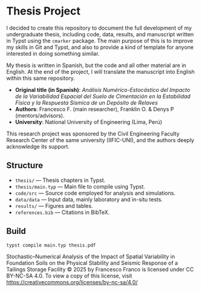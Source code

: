 # Thesis Project

I decided to create this repository to document the full development of my
undergraduate thesis, including code, data, results, and manuscript written in
Typst using the `cmarker` package. The main purpose of this is to improve my skills
in Git and Typst, and also to provide a kind of template for anyone interested in
doing something similar.

My thesis is written in Spanish, but the code and all other material are in English.
At the end of the project, I will translate the manuscript into English within this
same repository.

- **Original title (in Spanish)**: _Análisis Numérico-Estocástico del Impacto de la
  Variabilidad Espacial del Suelo de Cimentación en la Estabilidad Física y la
  Respuesta Sísmica de un Depósito de Relaves_
- **Authors**: Francesco F. (main researcher), Franklin O. & Denys P (mentors/advisors).
- **University**: National University of Engineering (Lima, Perú)

This research project was sponsored by the Civil Engineering Faculty Research Center
of the same university (IIFIC-UNI), and the authors deeply acknowledge its support.

## Structure

- `thesis/` — Thesis chapters in Typst.
- `thesis/main.typ` — Main file to compile using Typst.
- `code/src` — Source code employed for analysis and simulations.
- `data/data` — Input data, mainly laboratory and in-situ tests.
- `results/` — Figures and tables.
- `references.bib` — Citations in BibTeX.

## Build

```bash
typst compile main.typ thesis.pdf
```
Stochastic–Numerical Analysis of the Impact of Spatial Variability in Foundation
Soils on the Physical Stability and Seismic Response of a Tailings Storage Facility
© 2025 by Francesco Franco is licensed under CC BY-NC-SA 4.0. To view a copy of this
license, visit https://creativecommons.org/licenses/by-nc-sa/4.0/
